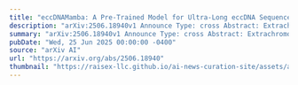 ```yaml
---
title: "eccDNAMamba: A Pre-Trained Model for Ultra-Long eccDNA Sequence Analysis"
description: "arXiv:2506.18940v1 Announce Type: cross Abstract: Extrachromosomal circular DNA (eccDNA) plays key regulatory roles and contributes to oncogene overexpression in cancer through high-copy amplification and long-range interactions. Despite advances in modeling, no pre-trained models currently support full-length circular eccDNA for downstream analysis. Existing genomic models are either limited to single-nucleotide resolution or hindered by the inefficiency of the quadratic attention mechanism. Here, we introduce eccDNAMamba, the first bidirectional state-space encoder tailored for circular DNA sequences. It combines forward and reverse passes for full-context representation learning with linear-time complexity, and preserves circular structure through a novel augmentation strategy. Tested on two real-world datasets, eccDNAMamba achieves strong classification performance and scales to sequences up to 200 Kbp, offering a robust and efficient framework for modeling circular genomes. Our codes are available at https://github.com/zzq1zh/GenAI-Lab."
summary: "arXiv:2506.18940v1 Announce Type: cross Abstract: Extrachromosomal circular DNA (eccDNA) plays key regulatory roles and contributes to oncogene overexpression in cancer through high-copy amplification and long-range interactions. Despite advances in modeling, no pre-trained models currently support full-length circular eccDNA for downstream analysis. Existing genomic models are either limited to single-nucleotide resolution or hindered by the inefficiency of the quadratic attention mechanism. Here, we introduce eccDNAMamba, the first bidirectional state-space encoder tailored for circular DNA sequences. It combines forward and reverse passes for full-context representation learning with linear-time complexity, and preserves circular structure through a novel augmentation strategy. Tested on two real-world datasets, eccDNAMamba achieves strong classification performance and scales to sequences up to 200 Kbp, offering a robust and efficient framework for modeling circular genomes. Our codes are available at https://github.com/zzq1zh/GenAI-Lab."
pubDate: "Wed, 25 Jun 2025 00:00:00 -0400"
source: "arXiv AI"
url: "https://arxiv.org/abs/2506.18940"
thumbnail: "https://raisex-llc.github.io/ai-news-curation-site/assets/arxiv.png"
---
```



